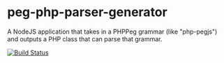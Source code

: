 # peg-php-parser-generator
A NodeJS application that takes in a PHPPeg grammar (like "php-pegjs") and outputs a PHP class that can parse that grammar.

[![Build Status](https://travis-ci.org/domain-query-language/peg-php-parser-generator.svg?branch=master)](https://travis-ci.org/domain-query-language/peg-php-parser-generator)
